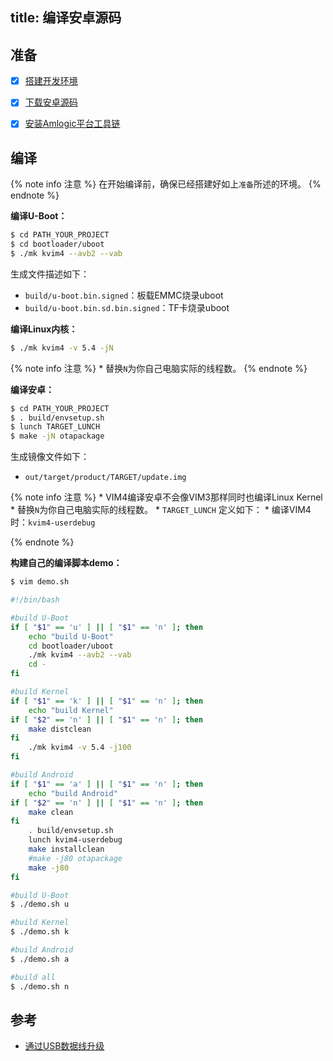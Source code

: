 title: 编译安卓源码
---


## 准备

- [x] [搭建开发环境](http://source.android.com/source/initializing.html)
- [x] [下载安卓源码](/android/zh-cn/vim4/download_android_sourcecode.md.html)
- [x] [安装Amlogic平台工具链](/android/zh-cn/vim4/install_toolchains.md.html)


## 编译

{% note info 注意 %}
在开始编译前，确保已经搭建好如上`准备`所述的环境。
{% endnote %}

**编译U-Boot：**

```sh
$ cd PATH_YOUR_PROJECT
$ cd bootloader/uboot
$ ./mk kvim4 --avb2 --vab
```

生成文件描述如下：

* `build/u-boot.bin.signed`：板载EMMC烧录uboot
* `build/u-boot.bin.sd.bin.signed`：TF卡烧录uboot

**编译Linux内核：**

```sh
$ ./mk kvim4 -v 5.4 -jN
```
{% note info 注意 %}
	* 替换`N`为你自己电脑实际的线程数。
{% endnote %}

**编译安卓：**

```sh
$ cd PATH_YOUR_PROJECT
$ . build/envsetup.sh
$ lunch TARGET_LUNCH
$ make -jN otapackage
```

生成镜像文件如下：

* `out/target/product/TARGET/update.img`

{% note info 注意 %}
	* VIM4编译安卓不会像VIM3那样同时也编译Linux Kernel
	* 替换`N`为你自己电脑实际的线程数。
	* `TARGET_LUNCH` 定义如下：
      * 编译VIM4时：`kvim4-userdebug`

{% endnote %}


**构建自己的编译脚本demo：**
```sh
$ vim demo.sh
```
```sh
#!/bin/bash

#build U-Boot
if [ "$1" == 'u' ] || [ "$1" == 'n' ]; then	
	echo "build U-Boot"
	cd bootloader/uboot
	./mk kvim4 --avb2 --vab 
	cd -
fi

#build Kernel
if [ "$1" == 'k' ] || [ "$1" == 'n' ]; then
	echo "build Kernel"
if [ "$2" == 'n' ] || [ "$1" == 'n' ]; then
	make distclean
fi	
	./mk kvim4 -v 5.4 -j100
fi

#build Android
if [ "$1" == 'a' ] || [ "$1" == 'n' ]; then
	echo "build Android"
if [ "$2" == 'n' ] || [ "$1" == 'n' ]; then
	make clean
fi	 
	. build/envsetup.sh 
	lunch kvim4-userdebug 
	make installclean
	#make -j80 otapackage
	make -j80
fi
```

```sh
#build U-Boot
$ ./demo.sh u

#build Kernel
$ ./demo.sh k

#build Android
$ ./demo.sh a

#build all
$ ./demo.sh n
```
## 参考
* [通过USB数据线升级](/android/zh-cn/vim4/upgrade_via_usbcable.html)
